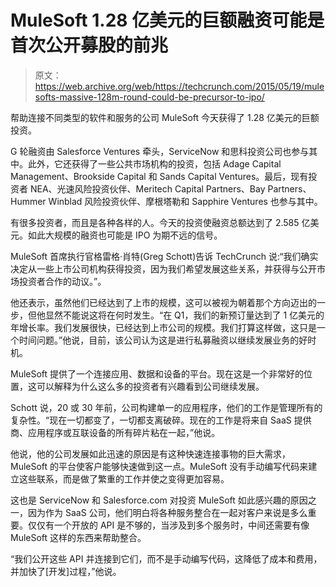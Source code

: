 # MuleSoft 1.28 亿美元的巨额融资可能是首次公开募股的前兆 

> 原文：<https://web.archive.org/web/https://techcrunch.com/2015/05/19/mulesofts-massive-128m-round-could-be-precursor-to-ipo/>

帮助连接不同类型的软件和服务的公司 MuleSoft 今天获得了 1.28 亿美元的巨额投资。

G 轮融资由 Salesforce Ventures 牵头，ServiceNow 和思科投资公司也参与其中。此外，它还获得了一些公共市场机构的投资，包括 Adage Capital Management、Brookside Capital 和 Sands Capital Ventures。最后，现有投资者 NEA、光速风险投资伙伴、Meritech Capital Partners、Bay Partners、Hummer Winblad 风险投资伙伴、摩根塔勒和 Sapphire Ventures 也参与其中。

有很多投资者，而且是各种各样的人。今天的投资使融资总额达到了 2.585 亿美元。如此大规模的融资也可能是 IPO 为期不远的信号。

MuleSoft 首席执行官格雷格·肖特(Greg Schott)告诉 TechCrunch 说:“我们确实决定从一些上市公司机构获得投资，因为我们希望发展这些关系，并获得与公开市场投资者合作的动议。”。

他还表示，虽然他们已经达到了上市的规模，这可以被视为朝着那个方向迈出的一步，但他显然不能说这将在何时发生。“在 Q1，我们的新预订量达到了 1 亿美元的年增长率。我们发展很快，已经达到上市公司的规模。我们打算这样做，这只是一个时间问题。”他说，目前，该公司认为这是进行私募融资以继续发展业务的好时机。

MuleSoft 提供了一个连接应用、数据和设备的平台。现在这是一个非常好的位置，这可以解释为什么这么多的投资者有兴趣看到公司继续发展。

Schott 说，20 或 30 年前，公司构建单一的应用程序，他们的工作是管理所有的复杂性。“现在一切都变了，一切都支离破碎。现在的工作是将来自 SaaS 提供商、应用程序或互联设备的所有碎片粘在一起，”他说。

他说，他的公司发展如此迅速的原因是有这种快速连接事物的巨大需求，MuleSoft 的平台使客户能够快速做到这一点。MuleSoft 没有手动编写代码来建立这些联系，而是做了繁重的工作并使之变得更加容易。

这也是 ServiceNow 和 Salesforce.com 对投资 MuleSoft 如此感兴趣的原因之一，因为作为 SaaS 公司，他们明白将各种服务整合在一起对客户来说是多么重要。仅仅有一个开放的 API 是不够的，当涉及到多个服务时，中间还需要有像 MuleSoft 这样的东西来帮助整合。

“我们公开这些 API 并连接到它们，而不是手动编写代码，这降低了成本和费用，并加快了[开发]过程，”他说。